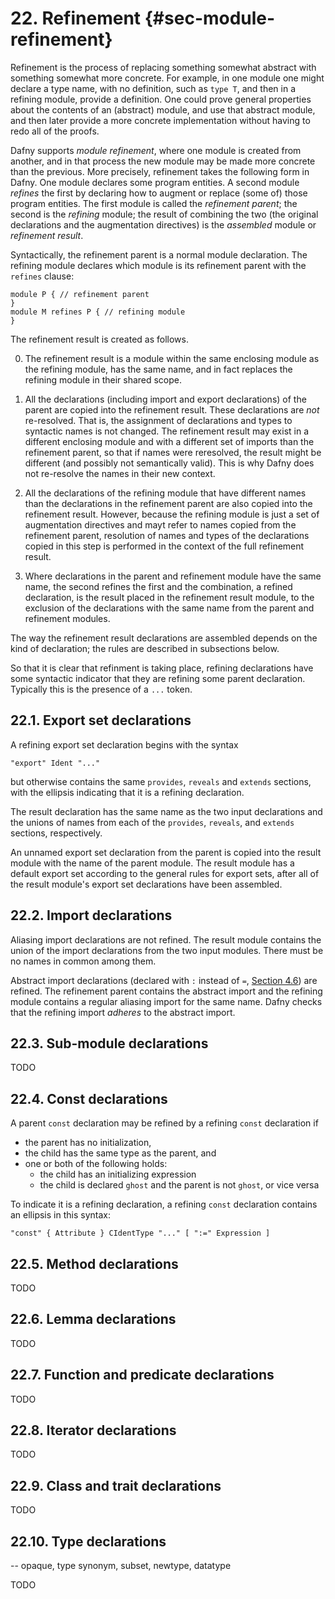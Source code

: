 # 22. Refinement {#sec-module-refinement}

Refinement is the process of replacing something somewhat abstract with something somewhat more concrete.
For example, in one module one might declare a type name, with no definition,
such as `type T`, and then in a refining module, provide a definition.
One could prove general properties about the contents of an (abstract) module,
and use that abstract module, and then later provide a more concrete implementation without having to redo all of the proofs.

Dafny supports _module refinement_, where one module is created from another,
and in that process the new module may be made more concrete than the previous.
More precisely, refinement takes the following form in Dafny. One module
declares some program entities. A second module _refines_ the first by
declaring how to augment or replace (some of) those program entities.
The first module is called the _refinement parent_; the second is the
_refining_ module; the result of combining the two (the original declarations
and the augmentation directives) is the _assembled_ module or _refinement result_.

Syntactically, the refinement parent is a normal module declaration.
The refining module declares which module is its refinement parent with the
`refines` clause:
```
module P { // refinement parent
}
module M refines P { // refining module
}
```

The refinement result is created as follows.

0) The refinement result is a module within the same enclosing module as the
refining module, has the same name, and in fact replaces the refining module  in their shared scope.

1) All the declarations (including import and export declarations) of the parent are copied into the refinement result.
These declarations are _not_ re-resolved. That is, the assignment of
declarations and types to syntactic names is not changed. The refinement
result may exist in a different enclosing module and with a different set of
imports than the refinement parent, so that if names were reresolved, the
result might be different (and possibly not semantically valid).
This is why Dafny does not re-resolve the names in their new context.

2) All the declarations of the refining module that have different names
than the declarations in the refinement parent are also copied into the
refinement result.
However, because the refining module is just a set of augmentation
directives and mayt refer to names copied from the refinement parent,
resolution of names and types of the declarations copied in this step is
performed in the context of the full refinement result.

3) Where declarations in the parent and refinement module have the same name,
the second refines the first and the combination, a refined declaration, is
the result placed in the refinement result module, to the exclusion of the
declarations with the same name from the parent and refinement modules.

The way the refinement result declarations are assembled depends on the kind of declaration;
the rules are described in subsections below.

So that it is clear that refinment is taking place, refining declarations
have some syntactic indicator that they are refining some parent declaration.
Typically this is the presence of a `...` token.

## 22.1. Export set declarations

A refining export set declaration begins with the syntax
```grammar
"export" Ident "..."
```
but otherwise contains the same `provides`, `reveals` and `extends` sections,
with the ellipsis indicating that it is a refining declaration.

The result declaration has the same name as the two input declarations and the unions of names from each of the `provides`, `reveals`, and `extends`
sections, respectively.

An unnamed export set declaration from the parent is copied into the result
module with the name of the parent module. The result module has a default
export set according to the general rules for export sets, after all of
the result module's export set declarations have been assembled.

## 22.2. Import declarations

Aliasing import declarations are not refined. The result module contains the union
of the import declarations from the two input modules.
There must be no names in common among them.

Abstract import declarations (declared with `:` instead of `=`, [Section 4.6](#sec-module-abstraction)) are refined. The refinement parent contains the
abstract import and the refining module contains a regular aliasing
import for the same name. Dafny checks that the refining import _adheres_ to
the abstract import.

## 22.3. Sub-module declarations

TODO

## 22.4. Const declarations

A parent `const` declaration may be refined by a refining `const` declaration
if

* the parent has no initialization,
* the child has the same type as the parent, and
* one or both of the following holds:
   * the child has an initializing expression
   * the child is declared `ghost` and the parent is not `ghost`, or vice versa

To indicate it is a refining declaration, a refining `const` declaration
contains an ellipsis in this syntax:
```grammar
"const" { Attribute } CIdentType "..." [ ":=" Expression ]
```

## 22.5. Method declarations

TODO

## 22.6. Lemma declarations

TODO

## 22.7. Function and predicate declarations

TODO

## 22.8. Iterator declarations

TODO

## 22.9. Class and trait declarations

TODO

## 22.10. Type declarations
-- opaque, type synonym, subset, newtype, datatype

TODO

